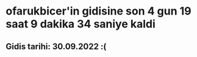 # ofarukbicer'in gidisine son 4 gun 19 saat 9 dakika 34 saniye kaldi

## Gidis tarihi: 30.09.2022 :(